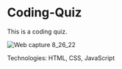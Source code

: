 # Coding-Quiz

This is a coding quiz.

![Web capture 8_26_22](https://user-images.githubusercontent.com/107378358/186826115-a8355740-8d47-441f-893e-3378e4763c14.jpeg)

Technologies: HTML, CSS, JavaScript 
